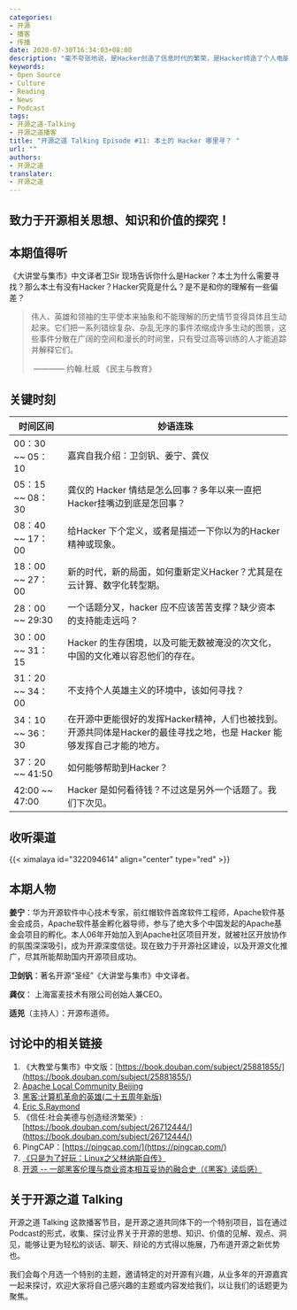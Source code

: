 ```yaml
---
categories:
- 开源
- 播客
- 传播
date: 2020-07-30T16:34:03+08:00
description: "毫不夸张地说，是Hacker创造了信息时代的繁荣，是Hacker缔造了个人电脑、互联网和开源，那么问题是作为本土，并没有赶上那个风起云涌的年代，而是搞起了无产阶级大革命，那么放在当下，我们本土是否拥有具备这样的人？如果有的话，我们该如何识别？识别了之后又该如何处理？"
keywords:
- Open Source
- Culture
- Reading
- News
- Podcast
tags:
- 开源之道-Talking
- 开源之道播客
title: "开源之道 Talking Episode #11: 本土的 Hacker 哪里寻？ "
url: ""
authors:
- 开源之道
translater:
- 开源之道
---
```


## 致力于开源相关思想、知识和价值的探究！

## 本期值得听

《大讲堂与集市》中文译者卫Sir 现场告诉你什么是Hacker？本土为什么需要寻找？那么本土有没有Hacker？Hacker究竟是什么？是不是和你的理解有一些偏差？

> 伟人、英雄和领袖的生平使本来抽象和不能理解的历史情节变得具体且生动起来。它们把一系列错综复杂、杂乱无序的事件浓缩成许多生动的图景，这些事件分散在广阔的空间和漫长的时间里，只有受过高等训练的人才能追踪并解释它们。  
>
> ​                                                    ———— 约翰.杜威 《民主与教育》

## 关键时刻

| 时间区间         | 妙语连珠                                                     |
| ---------------- | ------------------------------------------------------------ |
| 00：30 ~~ 05：10 | 嘉宾自我介绍：卫剑钒、姜宁、龚仪                             |
| 05：15 ~~ 08：30 | 龚仪的 Hacker 情结是怎么回事？多年以来一直把Hacker挂嘴边到底是怎回事？ |
| 08：40 ~~ 17：00 | 给Hacker 下个定义，或者是描述一下你以为的Hacker 精神或现象。 |
| 18：00 ~~ 27：00 | 新的时代，新的局面，如何重新定义Hacker？尤其是在云计算、数字化转型期。 |
| 28：00 ~~  29:30 | 一个话题分叉，hacker 应不应该苦苦支撑？缺少资本的支持能走远吗？ |
| 30：00 ~~ 31：15 | Hacker 的生存困境，以及可能无数被淹没的次文化，中国的文化难以容忍他们的存在。 |
| 31：20 ~~ 34：00 | 不支持个人英雄主义的环境中，该如何寻找？                     |
| 34：10 ~~ 36：30 | 在开源中更能很好的发挥Hacker精神，人们也被找到。开源共同体是Hacker的最佳寻找之地，也是 Hacker 能够发挥自己才能的地方。 |
| 37：20 ~~ 41:50  | 如何能够帮助到Hacker？                                       |
| 42:00 ~~ 47:00   | Hacker 是如何看待钱？不过这是另外一个话题了。我们下次见。    |

##  收听渠道

{{< ximalaya id="322094614" align="center" type="red" >}}

## 本期人物

**姜宁**：华为开源软件中心技术专家，前红帽软件首席软件工程师，Apache软件基金会成员，Apache软件基金孵化器导师，参与了绝大多个中国发起的Apache基金会项目的孵化。本人06年开始加入到Apache社区项目开发，就被社区开放协作的氛围深深吸引，成为开源深度信徒。现在致力于开源社区建设，以及开源文化推广，尽其所能帮助国内开源项目成功。

**卫剑钒**：著名开源“圣经”《大讲堂与集市》中文译者。

**龚仪**： 上海富麦技术有限公司创始人兼CEO。

**适兕**（主持人）：开源布道师。

## 讨论中的相关链接

1. 《大教堂与集市》中文版：[https://book.douban.com/subject/25881855/](https://book.douban.com/subject/25881855/)
2.  [Apache Local Community Beijing](https://alc-beijing.github.io/alc-site/)
3. [黑客:计算机革命的英雄(二十五周年新版)](https://book.douban.com/subject/6860890/)
4. [Eric S.Raymond]()
5. 《信任:社会美德与创造经济繁荣》: [https://book.douban.com/subject/26712444/](https://book.douban.com/subject/26712444/)
6. PingCAP：[https://pingcap.com/](https://pingcap.com/)
7. [《只是为了好玩：Linux之父林纳斯自传》](https://book.douban.com/subject/25930025/)
8. [开源 -- 一部黑客伦理与商业资本相互妥协的融合史（《黑客》读后感）](/posts/paper_or_book_reading/hackers-book-review/)

## 关于开源之道 Talking

开源之道 Talking 这款播客节目，是开源之道共同体下的一个特别项目，旨在通过Podcast的形式，收集、探讨业界关于开源的思想、知识、价值的见解、观点、洞见，能够让更为轻松的谈话、聊天、辩论的方式得以施展，乃布道开源之新优势也。

我们会每个月选一个特别的主题，邀请特定的对开源有兴趣，从业多年的开源嘉宾一起来探讨，欢迎大家将自己感兴趣的主题或内容发给我们，以让我们的话题更为聚焦。